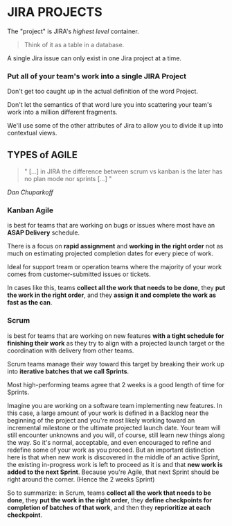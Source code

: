 # JIRA PROJECTS

 

The "project" is JIRA's *highest level* container.

> Think of it as a table in a database.

A single Jira issue can only exist in one Jira project at a time.

 

### Put all of your team's work into a single JIRA Project

Don't get too caught up in the actual definition of the word Project.

Don't let the semantics of that word lure you into scattering your team's work into a million different fragments.

 

We'll use some of the other attributes of Jira to allow you to divide it up into contextual views.

 

## TYPES of AGILE

 

> " [...] in JIRA the difference between scrum vs kanban is the later has no plan mode nor sprints [...] "

*Dan Chuparkoff*

 

### Kanban Agile

is best for teams that are working on bugs or issues where most have an **ASAP Delivery** schedule.

There is a focus on **rapid assignment** and **working in the right order** not as much on estimating projected completion dates for every piece of work.

 

Ideal for support tream or operation teams where the majority of your work comes from customer-submitted issues or tickets.

 

In cases like this, teams **collect all the work that needs to be done**, they **put the work in the right order**, and they **assign it and complete the work as fast as the can**.

 

### Scrum

is best for teams that are working on new features **with a tight schedule for finishing their work** as they try to align with a projected launch target or the coordination with delivery from other teams.

 

Scrum teams manage their way toward this target by breaking their work up into **iterative batches that we call Sprints**.

Most high-performing teams agree that 2 weeks is a good length of time for Sprints.

 

Imagine you are working on a software team implementing new features. In this case, a large amount of your work is defined in a Backlog near the beginning of the project and you're most likely working toward an incremental milestone or the ultimate projected launch date. Your team will still encounter unknowns and you will, of course, still learn new things along the way. So it's normal, acceptable, and even encouraged to refine and redefine some of your work as you proceed. But an important distinction here is that when new work is discovered in the middle of an active Sprint, the existing in-progress work is left to proceed as it is and that **new work is added to the next Sprint**. Because you're Agile, that next Sprint should be right around the corner. (Hence the 2 weeks Sprint)

 

So to summarize: in Scrum, teams **collect all the work that needs to be done**, they **put the work in the right order**, they **define checkpoints for completion of batches of that work**, and then they **reprioritize at each checkpoint**.
